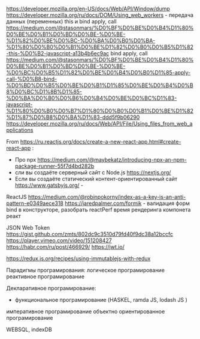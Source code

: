 https://developer.mozilla.org/en-US/docs/Web/API/Window/dump
https://developer.mozilla.org/ru/docs/DOM/Using_web_workers - передача данных (переменных)
this и bind apply, call https://medium.com/@stasonmars/%D0%BF%D0%BE%D0%B4%D1%80%D0%BE%D0%B1%D0%BD%D0%BE-%D0%BE-%D1%82%D0%BE%D0%BC-%D0%BA%D0%B0%D0%BA-%D1%80%D0%B0%D0%B1%D0%BE%D1%82%D0%B0%D0%B5%D1%82-this-%D0%B2-javascript-a13b4b6ec9ac
bind apply, call https://medium.com/@stasonmars/%D0%BF%D0%BE%D0%B4%D1%80%D0%BE%D0%B1%D0%BD%D0%BE-%D0%BE-%D0%BC%D0%B5%D1%82%D0%BE%D0%B4%D0%B0%D1%85-apply-call-%D0%B8-bind-%D0%BD%D0%B5%D0%BE%D0%B1%D1%85%D0%BE%D0%B4%D0%B8%D0%BC%D1%8B%D1%85-%D0%BA%D0%B0%D0%B6%D0%B4%D0%BE%D0%BC%D1%83-javascript-%D1%80%D0%B0%D0%B7%D1%80%D0%B0%D0%B1%D0%BE%D1%82%D1%87%D0%B8%D0%BA%D1%83-ddd5f9b06290
https://developer.mozilla.org/ru/docs/Web/API/File/Using_files_from_web_applications

From https://ru.reactjs.org/docs/create-a-new-react-app.html#create-react-app :
- Про npx https://medium.com/@maybekatz/introducing-npx-an-npm-package-runner-55f7d4bd282b
- сли вы создаёте серверный сайт с Node.js https://nextjs.org/
- Если вы создаёте статический контент-ориентированный сайт https://www.gatsbyjs.org/ -

ReactJS
https://medium.com/@robinpokorny/index-as-a-key-is-an-anti-pattern-e0349aece318
https://jaredpalmer.com/formik - валидация форм
bind в конструкторе, разобрать
reactPerf время рендеринга компонета реакт


JSON Web Token
https://gist.github.com/zmts/802dc9c3510d79fd40f9dc38a12bccfc
https://player.vimeo.com/video/151208427
https://habr.com/ru/post/466929/
https://jwt.io/


https://redux.js.org/recipes/using-immutablejs-with-redux

Парадигмы програмирования:
логическое програмирование
реактивное програмирование

Декларативное програмирование:
 - функциональное програмирование (HASKEL, ramda JS, lodash JS )

императивное програмирование
объектно ориентированное програмирование

WEBSQL,
indexDB
